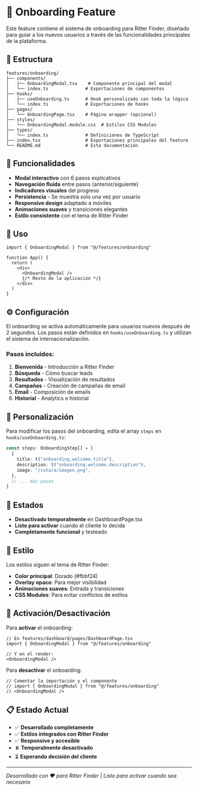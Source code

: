 # 🌟 Onboarding Feature

Este feature contiene el sistema de onboarding para Ritter Finder, diseñado para guiar a los nuevos usuarios a través de las funcionalidades principales de la plataforma.

## 📁 Estructura

```
features/onboarding/
├── components/
│   ├── OnboardingModal.tsx    # Componente principal del modal
│   └── index.ts              # Exportaciones de componentes
├── hooks/
│   ├── useOnboarding.ts      # Hook personalizado con toda la lógica
│   └── index.ts              # Exportaciones de hooks
├── pages/
│   └── OnboardingPage.tsx    # Página wrapper (opcional)
├── styles/
│   └── OnboardingModal.module.css  # Estilos CSS Modules
├── types/
│   └── index.ts              # Definiciones de TypeScript
├── index.tsx                 # Exportaciones principales del feature
└── README.md                 # Esta documentación
```

## 🎯 Funcionalidades

- **Modal interactivo** con 6 pasos explicativos
- **Navegación fluida** entre pasos (anterior/siguiente)
- **Indicadores visuales** del progreso
- **Persistencia** - Se muestra solo una vez por usuario
- **Responsive design** adaptado a móviles
- **Animaciones suaves** y transiciones elegantes
- **Estilo consistente** con el tema de Ritter Finder

## 🚀 Uso

```tsx
import { OnboardingModal } from "@/features/onboarding"

function App() {
  return (
    <div>
      <OnboardingModal />
      {/* Resto de la aplicación */}
    </div>
  )
}
```

## ⚙️ Configuración

El onboarding se activa automáticamente para usuarios nuevos después de 2 segundos. Los pasos están definidos en `hooks/useOnboarding.ts` y utilizan el sistema de internacionalización.

### Pasos incluidos:
1. **Bienvenida** - Introducción a Ritter Finder
2. **Búsqueda** - Cómo buscar leads
3. **Resultados** - Visualización de resultados
4. **Campañas** - Creación de campañas de email
5. **Email** - Composición de emails
6. **Historial** - Analytics e historial

## 🔧 Personalización

Para modificar los pasos del onboarding, edita el array `steps` en `hooks/useOnboarding.ts`:

```typescript
const steps: OnboardingStep[] = [
  {
    title: t("onboarding.welcome.title"),
    description: t("onboarding.welcome.description"),
    image: "/ruta/a/imagen.png",
  },
  // ... más pasos
]
```

## 📱 Estados

- **Desactivado temporalmente** en DashboardPage.tsx
- **Listo para activar** cuando el cliente lo decida
- **Completamente funcional** y testeado

## 🎨 Estilo

Los estilos siguen el tema de Ritter Finder:
- **Color principal**: Dorado (#fbbf24)
- **Overlay opaco**: Para mejor visibilidad
- **Animaciones suaves**: Entrada y transiciones
- **CSS Modules**: Para evitar conflictos de estilos

## 🔄 Activación/Desactivación

Para **activar** el onboarding:
```tsx
// En features/dashboard/pages/DashboardPage.tsx
import { OnboardingModal } from "@/features/onboarding"

// Y en el render:
<OnboardingModal />
```

Para **desactivar** el onboarding:
```tsx
// Comentar la importación y el componente
// import { OnboardingModal } from "@/features/onboarding"
// <OnboardingModal />
```

## 📋 Estado Actual

- ✅ **Desarrollado completamente**
- ✅ **Estilos integrados con Ritter Finder**
- ✅ **Responsive y accesible**
- ⏸️ **Temporalmente desactivado**
- ⏳ **Esperando decisión del cliente**

---

*Desarrollado con ❤️ para Ritter Finder | Listo para activar cuando sea necesario* 